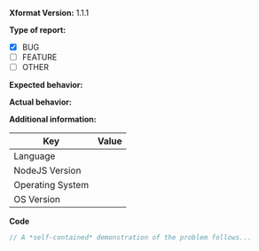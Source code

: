 <!-- BUGS and FEATURE: Please use this template, otherwise this issue will be closed -->
<!-- QUESTIONS: Please use Stackoverflow. Issues which contain questions or support will be closed. -->

**Xformat Version:** 1.1.1

**Type of report:**
- [X] BUG
- [ ] FEATURE
- [ ] OTHER

**Expected behavior:**
<!-- What is the expected behavior? -->

**Actual behavior:**
<!-- What is the actual behavior? -->

<!-- Only fill the following section if this issue is an bug -->
**Additional information:**

| Key                 | Value	 |
|---------------------|--------|
| Language            | <!-- TypeScript, JavaScript -->
| NodeJS Version      |
| Operating System    | <!-- Windows, Debian & co.  -->
| OS Version          |

**Code**
```typescript
// A *self-contained* demonstration of the problem follows...

```
